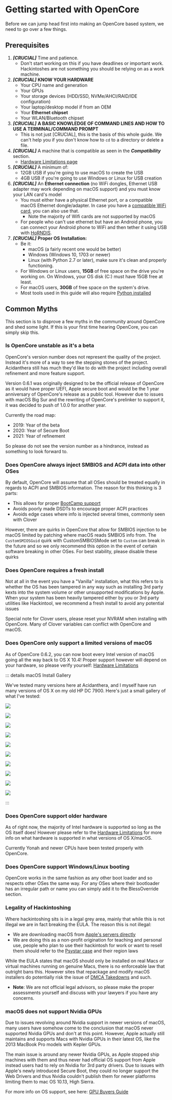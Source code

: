 # Getting started with OpenCore

Before we can jump head first into making an OpenCore based system, we need to go over a few things.

## Prerequisites
  
1. _**[CRUCIAL]**_ Time and patience.
   * Don't start working on this if you have deadlines or important work. Hackintoshes are not something you should be relying on as a work machine.
2. _**[CRUCIAL]**_ **KNOW YOUR HARDWARE**
   * Your CPU name and generation
   * Your GPUs
   * Your storage devices (HDD/SSD, NVMe/AHCI/RAID/IDE configuration)
   * Your laptop/desktop model if from an OEM
   * Your **Ethernet chipset**
   * Your WLAN/Bluetooth chipset
3. _**[CRUCIAL]**_ **A BASIC KNOWLEDGE OF COMMAND LINES AND HOW TO USE A TERMINAL/COMMAND PROMPT**
   * This is not just [CRUCIAL], this is the basis of this whole guide. We can't help you if you don't know how to `cd` to a directory or delete a file.
4. _**[CRUCIAL]**_ A machine that is compatible as seen in the _**Compatibility**_ section.
   * [Hardware Limitations page](macos-limits.md)
5. _**[CRUCIAL]**_ A minimum of:
   * 12GB USB if you're going to use macOS to create the USB
   * 4GB USB if you're going to use Windows or Linux for USB creation
6. _**[CRUCIAL]**_ An **Ethernet connection** (no WiFi dongles, Ethernet USB adapter may work depending on macOS support) and you must know your LAN card's model
   * You must either have a physical Ethernet port, or a compatible macOS Ethernet dongle/adapter. In case you have a [compatible WiFi card](https://dortania.github.io/Wireless-Buyers-Guide/), you can also use that.
     * Note the majority of Wifi cards are not supported by macOS
   * For people who can't use ethernet but have an Android phone, you can connect your Android phone to WiFi and then tether it using USB with [HoRNDIS](https://joshuawise.com/horndis#available_versions).
7. _**[CRUCIAL]**_ **Proper OS Installation:**
   * Be it:
     * macOS (a fairly recent one would be better)
     * Windows (Windows 10, 1703 or newer)
     * Linux (with Python 2.7 or later), make sure it's clean and properly functioning.
   * For Windows or Linux users, **15GB** of free space on the drive you're working on. On Windows, your OS disk (C:) must have 15GB free at least.
   * For macOS users, **30GB** of free space on the system's drive.
   * Most tools used in this guide will also require [Python installed](https://www.python.org/downloads/)

## Common Myths

This section is to disprove a few myths in the community around OpenCore and shed some light. If this is your first time hearing OpenCore, you can simply skip this.

### Is OpenCore unstable as it's a beta

OpenCore's version number does not represent the quality of the project. Instead it's more of a way to see the stepping stones of the project. Acidanthera still has much they'd like to do with the project including overall refinement and more feature support.

Version 0.6.1 was originally designed to be the official release of OpenCore as it would have proper UEFI, Apple secure boot and would be the 1 year anniversary of OpenCore's release as a public tool. However due to issues with macOS Big Sur and the rewriting of OpenCore's prelinker to support it, it was decided to push of 1.0.0 for another year.

Currently the road map:

* 2019: Year of the beta
* 2020: Year of Secure Boot
* 2021: Year of refinement

So please do not see the version number as a hindrance, instead as something to look forward to.

### Does OpenCore always inject SMBIOS and ACPI data into other OSes

By default, OpenCore will assume that all OSes should be treated equally in regards to ACPI and SMBIOS information. The reason for this thinking is 3 parts:

* This allows for proper [BootCamp support](https://dortania.github.io/OpenCore-Post-Install/multiboot/bootcamp.html)
* Avoids poorly made DSDTs to encourage proper ACPI practices
* Avoids edge cases where info is injected several times, commonly seen with Clover

However, there are quirks in OpenCore that allow for SMBIOS injection to be macOS limited by patching where macOS reads SMBIOS info from. The `CustomSMIOSGuid` quirk with CustomSMBIOSMode set to `Custom` can break in the future and so we only recommend this option in the event of certain software breaking in other OSes. For best stability, please disable these quirks

### Does OpenCore requires a fresh install

Not at all in the event you have a "Vanilla" installation, what this refers to is whether the OS has been tampered in any way such as installing 3rd party kexts into the system volume or other unsupported modifications by Apple. When your system has been heavily tampered either by you or 3rd party utilities like Hackintool, we recommend a fresh install to avoid any potential issues

Special note for Clover users, please reset your NVRAM when installing with OpenCore. Many of Clover variables can conflict with OpenCore and macOS.

### Does OpenCore only support a limited versions of macOS

As of OpenCore 0.6.2, you can now boot every Intel version of macOS going all the way back to OS X 10.4! Proper support however will depend on your hardware, so please verify yourself: [Hardware Limitations](macos-limits.md)

::: details macOS Install Gallery

We've tested many versions here at Acidanthera, and I myself have run many versions of OS X on my old HP DC 7900. Here's just a small gallery of what I've tested:

![](./images/installer-guide/legacy-mac-install-md/dumpster/10.4-Tiger.png)

![](./images/installer-guide/legacy-mac-install-md/dumpster/10.5-Leopard.png)

![](./images/installer-guide/legacy-mac-install-md/dumpster/10.6-Snow-Loepard.png)

![](./images/installer-guide/legacy-mac-install-md/dumpster/10.7-Lion.png)

![](./images/installer-guide/legacy-mac-install-md/dumpster/10.8-MountainLion.png)

![](./images/installer-guide/legacy-mac-install-md/dumpster/10.9-Mavericks.png)

![](./images/installer-guide/legacy-mac-install-md/dumpster/10.10-Yosemite.png)

![](./images/installer-guide/legacy-mac-install-md/dumpster/10.12-Sierra.png)

![](./images/installer-guide/legacy-mac-install-md/dumpster/10.13-HighSierra.png)

![](./images/installer-guide/legacy-mac-install-md/dumpster/10.15-Catalina.png)

:::

### Does OpenCore support older hardware

As of right now, the majority of Intel hardware is supported so long as the OS itself does! However please refer to the [Hardware Limitations](macos-limits.md) for more info on what hardware is supported in what versions of OS X/macOS.

Currently Yonah and newer CPUs have been tested properly with OpenCore.

### Does OpenCore support Windows/Linux booting

OpenCore works in the same fashion as any other boot loader and so respects other OSes the same way. For any OSes where their bootloader has an irregular path or name you can simply add it to the BlessOverride section.

### Legality of Hackintoshing

Where hackintoshing sits is in a legal grey area, mainly that while this is not illegal we are in fact breaking the EULA. The reason this is not illegal:

* We are downloading macOS from [Apple's servers directly](https://github.com/corpnewt/gibMacOS/blob/master/gibMacOS.command#L84)
* We are doing this as a non-profit origination for teaching and personal use, people who plan to use their hackintosh for work or want to resell them should refer to the [Psystar case](https://en.wikipedia.org/wiki/Psystar_Corporation) and their region laws

While the EULA states that macOS should only be installed on real Macs or virtual machines running on genuine Macs, there is no enforceable law that outright bans this. However sites that repackage and modify macOS installers do potentially risk the issue of [DMCA Takedowns](https://en.wikipedia.org/wiki/Digital_Millennium_Copyright_Act) and such.

* **Note**: We are not official legal advisors, so please make the proper assessments yourself and discuss with your lawyers if you have any concerns.

### macOS does not support Nvidia GPUs

Due to issues revolving around Nvidia support in newer versions of macOS, many users have somehow come to the conclusion that macOS never supported Nvidia GPUs and don't at this point. However, Apple actually still maintains and supports Macs with Nvidia GPUs in their latest OS, like the 2013 MacBook Pro models with Kepler GPUs.

The main issue is around any newer Nvidia GPUs, as Apple stopped ship machines with them and thus never had official OS support from Apple instead users had to rely on Nvidia for 3rd party drivers. Due to issues with Apple's newly introduced Secure Boot, they could no longer support the Web Drivers and thus Nvidia couldn't publish them for newer platforms limiting them to mac OS 10.13, High Sierra.

For more info on OS support, see here: [GPU Buyers Guide](https://dortania.github.io/GPU-Buyers-Guide/)

